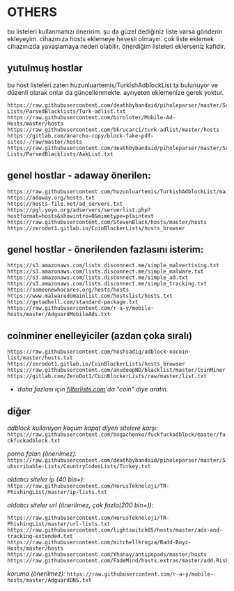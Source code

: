 # OTHERS

bu listeleri kullanmanızı öneririm. şu da güzel dediğiniz liste varsa gönderin ekleyeyim. cihazınıza hosts eklemeye hevesli olmayın. çok liste eklemek cihazınızda yavaşlamaya neden olabilir. önerdiğim listeleri eklerseniz kafidir.

## yutulmuş hostlar 

bu host listeleri zaten huzunluartemis/TurkishAdblockList ta bulunuyor ve düzenli olarak onlar da güncellenmekte. ayrıyeten eklemenize gerek yoktur.

```
https://raw.githubusercontent.com/deathbybandaid/piholeparser/master/Subscribable-Lists/ParsedBlacklists/Turk-adlist.txt
https://raw.githubusercontent.com/biroloter/Mobile-Ad-Hosts/master/hosts
https://raw.githubusercontent.com/bkrucarci/turk-adlist/master/hosts
https://gitlab.com/anarcho-copy/block-fake-pdf-sites/-/raw/master/hosts
https://raw.githubusercontent.com/deathbybandaid/piholeparser/master/Subscribable-Lists/ParsedBlacklists/AakList.txt
```

## genel hostlar - adaway önerilen:

```
https://raw.githubusercontent.com/huzunluartemis/TurkishAdblockList/main/src/HostsList.txt
https://adaway.org/hosts.txt
https://hosts-file.net/ad_servers.txt
https://pgl.yoyo.org/adservers/serverlist.php?hostformat=hosts&showintro=0&mimetype=plaintext
https://raw.githubusercontent.com/StevenBlack/hosts/master/hosts
https://zerodot1.gitlab.io/CoinBlockerLists/hosts_browser
```

## genel hostlar - önerilenden fazlasını isterim:

```
https://s3.amazonaws.com/lists.disconnect.me/simple_malvertising.txt
https://s3.amazonaws.com/lists.disconnect.me/simple_malware.txt
https://s3.amazonaws.com/lists.disconnect.me/simple_ad.txt
https://s3.amazonaws.com/lists.disconnect.me/simple_tracking.txt
https://someonewhocares.org/hosts/hosts
https://www.malwaredomainlist.com/hostslist/hosts.txt
https://getadhell.com/standard-package.txt
https://raw.githubusercontent.com/r-a-y/mobile-hosts/master/AdguardMobileAds.txt
```

## coinminer enelleyiciler (azdan çoka sıralı)

```
https://raw.githubusercontent.com/hoshsadiq/adblock-nocoin-list/master/hosts.txt
https://zerodot1.gitlab.io/CoinBlockerLists/hosts_browser
https://raw.githubusercontent.com/anudeepND/blacklist/master/CoinMiner.txt
https://gitlab.com/ZeroDot1/CoinBlockerLists/raw/master/list.txt
```

* *daha fazlası için [filterlists.com](https://filterlists.com/)'da "coin" diye aratın.*

## diğer

*adblock kullanıyon koçum kapat diyen sitelere karşı:*
```https://raw.githubusercontent.com/bogachenko/fuckfuckadblock/master/fuckfuckadblock.txt```

*porno falan (önerilmez):* 
```https://raw.githubusercontent.com/deathbybandaid/piholeparser/master/Subscribable-Lists/CountryCodesLists/Turkey.txt```

*aldatıcı siteler ip (40 bin+):* 
```https://raw.githubusercontent.com/HorusTeknoloji/TR-PhishingList/master/ip-lists.txt```

*aldatıcı siteler url (önerilmez, çok fazla(200 bin+)):*
```
https://raw.githubusercontent.com/HorusTeknoloji/TR-PhishingList/master/url-lists.txt
https://raw.githubusercontent.com/lightswitch05/hosts/master/ads-and-tracking-extended.txt
https://raw.githubusercontent.com/mitchellkrogza/Badd-Boyz-Hosts/master/hosts
https://raw.githubusercontent.com/Yhonay/antipopads/master/hosts
https://raw.githubusercontent.com/FadeMind/hosts.extras/master/add.Risk/
```

*koruma (önerilmez):* ```https://raw.githubusercontent.com/r-a-y/mobile-hosts/master/AdguardDNS.txt```
